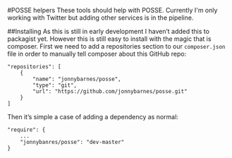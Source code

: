 #POSSE helpers
These tools should help with POSSE. Currently I'm only working with Twitter but adding other services is in the pipeline.

##Installing
As this is still in early development I haven’t added this to packagist yet. However this is still easy to install with the magic that is composer. First we need to add a repositories section to our `composer.json` file in order to manually tell composer about this GitHub repo:

~~~
"repositories": [
	{
		"name": "jonnybarnes/posse",
		"type": "git",
		"url": "https://github.com/jonnybarnes/posse.git"
	}
]
~~~

Then it’s simple a case of adding a dependency as normal:

~~~
"require": {
	...
	"jonnybanres/posse": "dev-master"
}
~~~